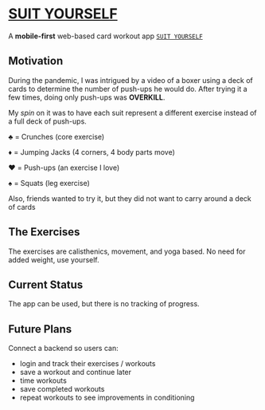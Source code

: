 # [SUIT YOURSELF](https://card-workout-tau.vercel.app/)

A **mobile-first** web-based card workout app [`SUIT YOURSELF`](https://card-workout-tau.vercel.app/)

## Motivation

During the pandemic, I was intrigued by a video of a boxer using a deck of cards to determine the number of push-ups he would do.
After trying it a few times, doing only push-ups was **OVERKILL**.

My *spin* on it was to have each suit represent a different exercise instead of a full deck of push-ups.

♣️ = Crunches (core exercise)

♦️ = Jumping Jacks (4 corners, 4 body parts move)

♥️ = Push-ups (an exercise I love)

♠️ = Squats (leg exercise)

Also, friends wanted to try it, but they did not want to carry around a deck of cards

## The Exercises
The exercises are calisthenics, movement, and yoga based. No need for added weight, use yourself.

## Current Status

The app can be used, but there is no tracking of progress.

## Future Plans

Connect a backend so users can:
- login and track their exercises / workouts
- save a workout and continue later
- time workouts
- save completed workouts
- repeat workouts to see improvements in conditioning

